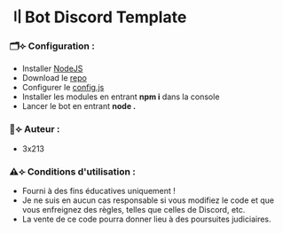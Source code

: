 # 〢Bot Discord Template

### 🗂️⟣ Configuration :
- Installer [NodeJS](https://nodejs.org/en/download)
- Download le [repo](https://github.com/3x213/DJS-V14-Prefix-Template.git)
- Configurer le [config.js](https://github.com/3x213/DJS-V14-Prefix-Template/blob/main/config.js)
- Installer les modules en entrant **npm i** dans la console
- Lancer le bot en entrant **node .**

### 👑⟣ Auteur :
- 3x213

### ⚠️⟣ Conditions d'utilisation :
- Fourni à des fins éducatives uniquement !
- Je ne suis en aucun cas responsable si vous modifiez le code et que vous enfreignez des règles, telles que celles de Discord, etc.
- La vente de ce code pourra donner lieu à des poursuites judiciaires.
